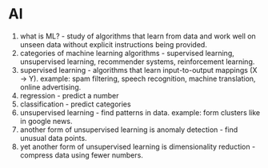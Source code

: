 # AI

1. what is ML? - study of algorithms that learn from data and work well on unseen data without explicit instructions being provided.
2. categories of machine learning algorithms - supervised learning, unsupervised learning, recommender systems, reinforcement learning.
3. supervised learning - algorithms that learn input-to-output mappings (X -> Y). example: spam filtering, speech recognition, machine translation, online advertising.
4. regression - predict a number
5. classification - predict categories
6. unsupervised learning - find patterns in data. example: form clusters like in google news.
7. another form of unsupervised learning is anomaly detection - find unusual data points.
8. yet another form of unsupervised learning is dimensionality reduction - compress data using fewer numbers.

